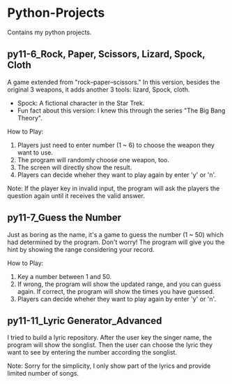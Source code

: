 # Python-Projects
Contains my python projects.

## py11-6_Rock, Paper, Scissors, Lizard, Spock, Cloth
A game extended from "rock–paper–scissors." In this version, besides the original 3 weapons, it adds another 3 tools: lizard, Spock, cloth.
* Spock: A fictional character in the Star Trek. 
* Fun fact about this version: I knew this through the series "The Big Bang Theory". 

How to Play:
1. Players just need to enter number (1 ~ 6) to choose the weapon they want to use. 
2. The program will randomly choose one weapon, too. 
3. The screen will directly show the result.
4. Players can decide wheher they want to play again by enter 'y' or 'n'.

Note: If the player key in invalid input, the program will ask the players the question again until it receives the valid answer.


## py11-7_Guess the Number
Just as boring as the name, it's a game to guess the number (1 ~ 50) which had determined by the program. Don't worry! The program will give you the hint by showing the range considering your record. 

How to Play:
1. Key a number between 1 and 50.
2. If wrong, the program will show the updated range, and you can guess again. If correct, the program will show the times you have guessed.
3. Players can decide wheher they want to play again by enter 'y' or 'n'.

## py11-11_Lyric Generator_Advanced
I tried to build a lyric repository. After the user key the singer name, the program will show the songlist. Then the user can choose the lyric they want to see by entering the number according the songlist.

Note: Sorry for the simplicity, I only show part of the lyrics and provide limited number of songs.
